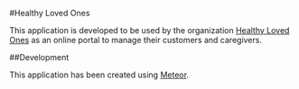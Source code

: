 #Healthy Loved Ones

This application is developed to be used by the organization [Healthy Loved Ones](https://www.healthylovedones.com) as an online portal to manage their customers and caregivers.

##Development

This application has been created using [Meteor](https://www.meteor.com).
